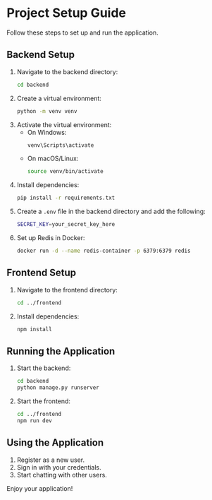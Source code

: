 # Project Setup Guide

Follow these steps to set up and run the application.

## Backend Setup

1. Navigate to the backend directory:
   ```sh
   cd backend
   ```
2. Create a virtual environment:
   ```sh
   python -m venv venv
   ```
3. Activate the virtual environment:
   - On Windows:
     ```sh
     venv\Scripts\activate
     ```
   - On macOS/Linux:
     ```sh
     source venv/bin/activate
     ```
4. Install dependencies:
   ```sh
   pip install -r requirements.txt
   ```
5. Create a `.env` file in the backend directory and add the following:
   ```sh
   SECRET_KEY=your_secret_key_here
   ```
6. Set up Redis in Docker:
   ```sh
   docker run -d --name redis-container -p 6379:6379 redis
   ```

## Frontend Setup

1. Navigate to the frontend directory:
   ```sh
   cd ../frontend
   ```
2. Install dependencies:
   ```sh
   npm install
   ```

## Running the Application

1. Start the backend:
   ```sh
   cd backend
   python manage.py runserver
   ```
2. Start the frontend:
   ```sh
   cd ../frontend
   npm run dev
   ```

## Using the Application

1. Register as a new user.
2. Sign in with your credentials.
3. Start chatting with other users.

Enjoy your application!
